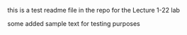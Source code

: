 this is a test readme file in the repo for the Lecture 1-22 lab

some added sample text for testing purposes







